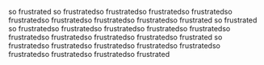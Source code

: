 so frustrated
so frustratedso frustratedso frustratedso frustratedso frustratedso frustratedso frustratedso frustratedso frustrated
so frustrated
so frustratedso frustratedso frustratedso frustratedso frustratedso frustratedso frustratedso frustratedso frustratedso frustrated
so frustratedso frustratedso frustratedso frustratedso frustratedso frustratedso frustratedso frustratedso frustrated
